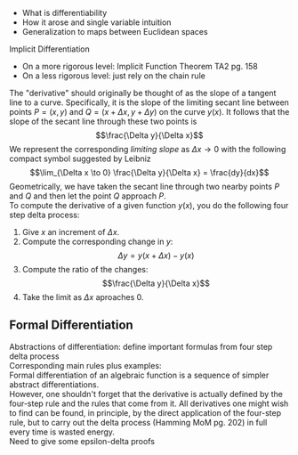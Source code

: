 - What is differentiability 
- How it arose and single variable intuition
- Generalization to maps between Euclidean spaces

Implicit Differentiation
- On a more rigorous level: Implicit Function Theorem TA2 pg. 158
- On a less rigorous level: just rely on the chain rule

The "derivative" should originally be thought of as the slope of a tangent line to a curve. Specifically, it is the slope of the limiting secant line between points $P = (x, y)$ and $Q = (x + \Delta x, y + \Delta y)$ on the curve $y(x)$. It follows that the slope of the secant line through these two points is
$$\frac{\Delta y}{\Delta x}$$
We represent the corresponding *limiting slope* as $\Delta x \to 0$ with the following compact symbol suggested by Leibniz
$$\lim_{\Delta x \to 0} \frac{\Delta y}{\Delta x} = \frac{dy}{dx}$$
Geometrically, we have taken the secant line through two nearby points $P$ and $Q$ and then let the point $Q$ approach $P$.\
To compute the derivative of a given function $y(x)$, you do the following four step delta process:
1. Give $x$ an increment of $\Delta x$.
2. Compute the corresponding change in $y$:
$$\Delta y = y(x + \Delta x) - y(x)$$
3. Compute the ratio of the changes:
$$\frac{\Delta y}{\Delta x}$$
4. Take the limit as $\Delta x$ aproaches $0$. 

## Formal Differentiation
Abstractions of differentiation: define important formulas from four step delta process\
Corresponding main rules plus examples:\
Formal differentiation of an algebraic function is a sequence of simpler abstract differentiations.\
However, one shouldn't forget that the derivative is actually defined by the four-step rule and the rules that come from it. All derivatives one might wish to find can be found, in principle, by the direct application of the four-step rule, but to carry out the delta process (Hamming MoM pg. 202) in full every time is wasted energy.\
Need to give some epsilon-delta proofs